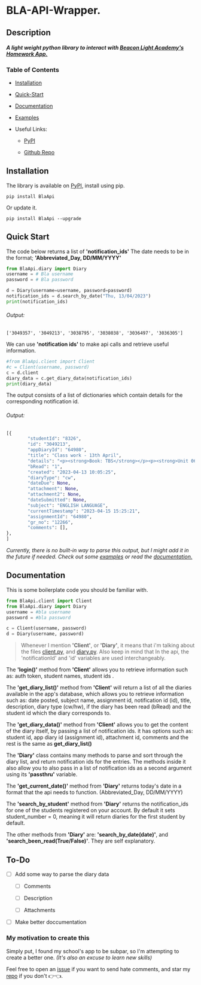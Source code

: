 # BLA-API-Wrapper.

## Description

##### A light weight python library to interact with [Beacon Light Academy's Homework App.](https://beaconlightacademy.edu.pk/app/)

### Table of Contents

- [Installation](#Installation)



- [Quick-Start](#Quick-Start)



- [Documentation](#Documentation)



- [Examples](https://github.com/Omer-Farooqui/BLA-Api-Wrapper/tree/master/examples)


- Useful Links:
  
  - [PyPI](https://pypi.org/project/BlaApi/)
  
  - [Github Repo](https://github.com/Omer-Farooqui/BLA-Api-Wrapper)

## Installation

The library is available on [PyPI](https://pypi.org/project/BlaApi/), install using pip.

```shell
pip install BlaApi
```

Or update it.

```shell
pip install BlaApi --upgrade
```

## Quick Start

The code below returns a list of **'notification_ids'** The date needs to be in the format; **'Abbreviated_Day, DD/MM/YYYY'**

```python
from BlaApi.diary import Diary
username = # Bla username
password = # Bla password

d = Diary(username=username, password=password)
notification_ids = d.search_by_date("Thu, 13/04/2023")
print(notification_ids)
```

###### Output:

```shell
['3049357', '3049213', '3038795', '3038038', '3036497', '3036305']
```

We can use **'notification ids'** to make api calls and retrieve useful information.

```python
#from BlaApi.client import Client
#c = Client(username, password)
c = d.client
diary_data = c.get_diary_data(notification_ids)
print(diary_data)
```

The output consists of a list of dictionaries which contain details for the corresponding notification id.

###### Output:

```python
[{
        "studentId": "8326",
        "id": "3049213",
        "appDiaryId": "64980",
        "title": "Class work - 13th April",
        "details": "<p><strong>Book: TBS</strong></p><p><strong>Unit 06: Setting up a company</strong></p><p><strong>Chapter 01: Gathering information</strong></p><p>Chapter completed; discussed all activities. 'Sharpen your skills' also covered. </p><p><br></p>",
        "bRead": "1",
        "created": "2023-04-13 10:05:25",
        "diaryType": "cw",
        "dateDue": None,
        "attachment": None,
        "attachment2": None,
        "dateSubmitted": None,
        "subject": "ENGLISH LANGUAGE",
        "currentTimestamp": "2023-04-15 15:25:21",
        "assignmentId": "64980",
        "gr_no": "12266",
        "comments": [],
},
]
```

*Currently, there is no built-in way to parse this output, but I might add it in the future if needed. Check out some [examples](https://github.com/Omer-Farooqui/BLA-Api-Wrapper/tree/master/examples) or read the [documentation.](#Documentation)*

## Documentation

This is some boilerplate code you should be familiar with.

```python
from BlaApi.client import Client
from BlaApi.diary import Diary
username = #bla username
password = #bla password

c = Client(username, password)
d = Diary(username, password)
```

> Whenever I mention **'Client'**, or **'Diary'**, it means that i'm talking about the files [client.py](https://github.com/Omer-Farooqui/BLA-Api-Wrapper/blob/master/BlaApi/client.py), and [diary.py](https://github.com/Omer-Farooqui/BLA-Api-Wrapper/blob/master/BlaApi/diary.py). Also keep in mind that In the api, the 'notificationId' and 'id' variables are used interchangeably.

The **'login()'** method from **'Client'** allows you to retrieve information such as: auth token, student names, student ids .

The **'get_diary_list()'** method from **'Client'**  will return a list of all the diaries available in the app's database, which allows you to retrieve information such as: date posted, subject name, assignment id, notification id (id), title, description, diary type (cw/hw), if the diary has been read (bRead) and the student id which the diary corresponds to.

The **'get_diary_data()'** method from **'Client'** allows you to get the content of the diary itself, by passing a list of notification ids. it has options such as: student id, app diary id (assignment id), attachment id, comments and the rest is the same as **get_diary_list()**

The **'Diary'** class contains many methods to parse and sort through the diary list, and return notification ids for the entries. The methods inside it also allow you to also pass in a list of notification ids as a second argument using its **'passthru'** variable.

The **'get_current_date()'** method from **'Diary'** returns today's date in a format that the api needs to function. (Abbreviated_Day, DD/MM/YYYY)

The **'search_by_student'** method from **'Diary'** returns the notification_ids for one of the students registered on your account. By default it sets student_number = 0, meaning it will return diaries for the first student by default.

The other methods from **'Diary'** are: **'search_by_date(date)'**, and **'search_been_read(True/False)'**. They are self explanatory.

## To-Do

- [ ] Add some way to parse the diary data
  
  - [ ] Comments
  
  - [ ] Description
  
  - [ ] Attachments

- [ ] Make better doccumentation

### My motivation to create this

Simply put, I found my school's app to be subpar, so I'm attempting to create a better one. *(It's also an excuse to learn new skills)*




Feel free to open an [issue](https://github.com/Omer-Farooqui/BLA-Api-Wrapper/issues) if you want to send hate comments, and star my [repo](https://github.com/Omer-Farooqui/BLA-Api-Wrapper) if you don't 👉👈.
